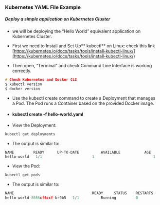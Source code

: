### Kubernetes YAML File Example

##### Deploy a simple application on Kubernetes Cluster

- we will be deploying the “Hello World” equivalent application on Kubernetes Cluster.

- First we need to Install and Set Up** kubectl** on Linux: 
check this link  [https://kubernetes.io/docs/tasks/tools/install-kubectl-linux/](https://kubernetes.io/docs/tasks/tools/install-kubectl-linux/)

- Then open, “Terminal” and check Command Line Interface is working correctly.
```c
# Check Kubernetes and Docker CLI
$ kubectl version
$ docker version
```
- Use the kubectl create command to create a Deployment that manages a Pod. The Pod runs a Container based on the provided Docker image.
 - #### kubectl create -f hello-world.yaml

- View the Deployment:
```c
kubectl get deployments
```
- The output is similar to:
```c
NAME         READY   	UP-TO-DATE   		AVAILABLE   		AGE
hello-world   1/1     					1            				1           		4s 
```


- View the Pod:
```c
kubectl get pods
```
- The output is similar to:
```c
NAME    								READY     STATUS    RESTARTS   	AGE
hello-world-8666cf6ccf-br9b5   1/1       	Running   		0          	4s
```
